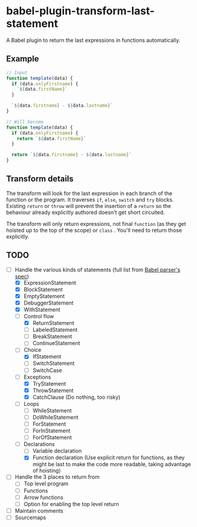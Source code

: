 babel-plugin-transform-last-statement
===

A Babel plugin to return the last expressions in functions automatically.

Example
---

```js
// Input
function template(data) {
  if (data.onlyFirstname) {
    `${data.firstName}`
  }

  `${data.firstname} - ${data.lastname}`
}

// Will become
function template(data) {
  if (data.onlyFirstname) {
    return `${data.firstName}`
  }

  return `${data.firstname} - ${data.lastname}`
}
```

Transform details
---

The transform will look for the last expression in each branch of the function or the program. It traverses `if`, `else`, `switch` and `try` blocks. Existing `return` or `throw` will prevent the insertion of a `return` so the behaviour already explicitly authored doesn't get short circuited.

The transform will only return expressions, not final `function` (as they get hoisted up to the top of the scope) or `class` . You'll need to return those explicitly.

TODO
---

- [ ] Handle the various kinds of statements (full list from [Babel parser's spec][babel-parser-spec])
  - [x] ExpressionStatement
  - [x] BlockStatement
  - [x] EmptyStatement
  - [x] DebuggerStatement
  - [x] WithStatement
  - [ ] Control flow
    - [x] ReturnStatement
    - [ ] LabeledStatement
    - [ ] BreakStatement
    - [ ] ContinueStatement
  - [ ] Choice
    - [x] IfStatement
    - [ ] SwitchStatement
    - [ ] SwitchCase
  - [ ] Exceptions
    - [x] TryStatement
    - [x] ThrowStatement
    - [x] CatchClause (Do nothing, too risky)
  - [ ] Loops
    - [ ] WhileStatement
    - [ ] DoWhileStatement
    - [ ] ForStatement
    - [ ] ForInStatement
    - [ ] ForOfStatement
  - [ ] Declarations
    - [ ] Variable declaration
    - [x] Function declaration (Use explicit return for functions, as they might be last to make the code more readable, taking advantage of hoisting)
- [ ] Handle the 3 places to return from
  - [ ] Top level program
  - [ ] Functions
  - [ ] Arrow functions
  - [ ] Option for enabling the top level return
- [ ] Maintain comments
- [ ] Sourcemaps

[babel-parser-spec]: https://github.com/babel/babel/blob/master/packages/babel-parser/ast/spec.md#patterns
